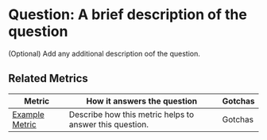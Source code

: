 # **Question:** A brief description of the question

(Optional) Add any additional description oof the question.

## Related Metrics

| **Metric** | **How it answers the question** | **Gotchas** |
| --- | --- | --- |
| [Example Metric](./gqm_metric_template.md) | Describe how this metric helps to answer this question.  | Gotchas |
